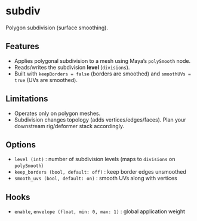 # subdiv

Polygon subdivision (surface smoothing).


## Features

- Applies polygonal subdivision to a mesh using Maya’s `polySmooth` node.
- Reads/writes the subdivision **level** (`divisions`).
- Built with `keepBorders = false` (borders are smoothed) and `smoothUVs = true` (UVs are smoothed).


## Limitations

- Operates only on polygon meshes.  
- Subdivision changes topology (adds vertices/edges/faces). Plan your downstream rig/deformer stack accordingly.  


## Options

- `level (int)` : number of subdivision levels (maps to `divisions` on `polySmooth`)
- `keep_borders (bool, default: off)` : keep border edges unsmoothed  
- `smooth_uvs (bool, default: on)` : smooth UVs along with vertices  


## Hooks

- `enable`, `envelope (float, min: 0, max: 1)` : global application weight